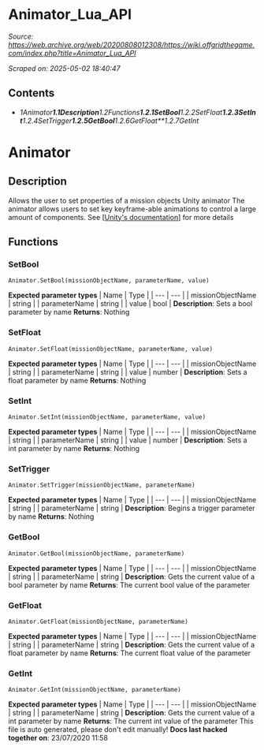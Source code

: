 # Animator_Lua_API

*Source: https://web.archive.org/web/20200808012308/https://wiki.offgridthegame.com/index.php?title=Animator_Lua_API*

*Scraped on: 2025-05-02 18:40:47*

## Contents
* *1Animator**1.1Description**1.2Functions**1.2.1SetBool**1.2.2SetFloat**1.2.3SetInt**1.2.4SetTrigger**1.2.5GetBool**1.2.6GetFloat**1.2.7GetInt*
# Animator
## Description
Allows the user to set properties of a mission objects Unity animator
					The animator allows users to set key keyframe-able animations to control a large amount of components.
					See [[Unity's documentation](https://web.archive.org/web/20200807130500/https://docs.unity3d.com/Manual/class-Animator.html)] for more details
## Functions
### SetBool
```
Animator.SetBool(missionObjectName, parameterName, value)
```
**Expected parameter types**
| Name | Type |
| --- | --- |
| missionObjectName | string |
| parameterName | string |
| value | bool |
**Description**: Sets a bool parameter by name
**Returns**: Nothing
### SetFloat
```
Animator.SetFloat(missionObjectName, parameterName, value)
```
**Expected parameter types**
| Name | Type |
| --- | --- |
| missionObjectName | string |
| parameterName | string |
| value | number |
**Description**: Sets a float parameter by name
**Returns**: Nothing
### SetInt
```
Animator.SetInt(missionObjectName, parameterName, value)
```
**Expected parameter types**
| Name | Type |
| --- | --- |
| missionObjectName | string |
| parameterName | string |
| value | number |
**Description**: Sets a int parameter by name
**Returns**: Nothing
### SetTrigger
```
Animator.SetTrigger(missionObjectName, parameterName)
```
**Expected parameter types**
| Name | Type |
| --- | --- |
| missionObjectName | string |
| parameterName | string |
**Description**: Begins a trigger parameter by name
**Returns**: Nothing
### GetBool
```
Animator.GetBool(missionObjectName, parameterName)
```
**Expected parameter types**
| Name | Type |
| --- | --- |
| missionObjectName | string |
| parameterName | string |
**Description**: Gets the current value of a bool parameter by name
**Returns**: The current bool value of the parameter
### GetFloat
```
Animator.GetFloat(missionObjectName, parameterName)
```
**Expected parameter types**
| Name | Type |
| --- | --- |
| missionObjectName | string |
| parameterName | string |
**Description**: Gets the current value of a float parameter by name
**Returns**: The current float value of the parameter
### GetInt
```
Animator.GetInt(missionObjectName, parameterName)
```
**Expected parameter types**
| Name | Type |
| --- | --- |
| missionObjectName | string |
| parameterName | string |
**Description**: Gets the current value of a int parameter by name
**Returns**: The current int value of the parameter
This file is auto generated, please don't edit manually!
**Docs last hacked together on**: 23/07/2020 11:58